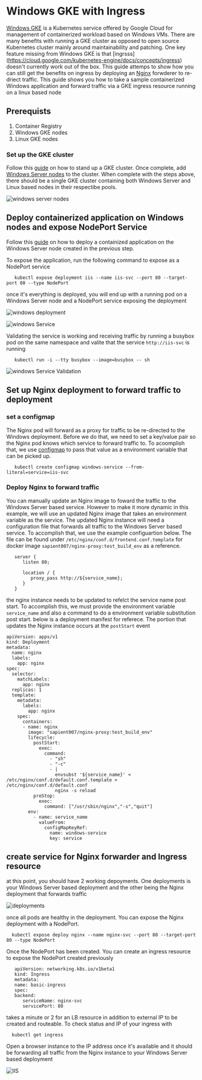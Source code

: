 # Windows GKE with Ingress 

[Windows GKE](https://cloud.google.com/kubernetes-engine/docs/concepts/windows-server-gke) is a Kubernetes service offered by Google Cloud for management of containerized workload based on Windows VMs. There are many benefits with running a GKE cluster as opposed to open source Kubernetes cluster mainly around maintainability and patching. One key feature missing from Windows GKE is that [ingrsss] (https://cloud.google.com/kubernetes-engine/docs/concepts/ingress) doesn't currently work out of the box. This guide attemps to show how you can still get the benefits on ingress by deploying an [Nginx](https://www.alibabacloud.com/blog/how-to-use-nginx-as-an-https-forward-proxy-server_595799) forwderer to re-driect traffic. This guide shows you how to take a sample containerized Windows application and forward traffic via a GKE ingress resource running on a linux based node


## Prerequists 

1. Container Registry  
2. Windows GKE nodes
3. Linux GKE nodes


### Set up the GKE cluster

Follow this [guide](https://cloud.google.com/kubernetes-engine/docs/quickstart) on how to stand up a GKE cluster. Once complete, add [Windows Server nodes](https://cloud.google.com/kubernetes-engine/docs/how-to/creating-a-cluster-windows) to the cluster. When complete with the steps above, there should be a single GKE cluster containing both Windows Server and Linux based nodes in their respectibe pools. 

![windows server nodes](./assets/windows_server_nodes.png)

## Deploy containerized application on Windows nodes and expose NodePort Service
 
Follow this  [guide](https://cloud.google.com/kubernetes-engine/docs/how-to/deploying-windows-app#create_a_deployment_manifest_file) on how to deploy a containized application on the Windows Server node created in the previous step. 

To expose the application, run the following command to expose as a NodePort service 
```
   kubectl expose deployment iis --name iis-svc --port 80 --target-port 80 --type NodePort
```

once it's everything is deployed, you will end up with a running pod on a Windows Server node and a NodePort service exposing the deployment 

![windows deployment](./assets/iis_deploy.png)

![windows Service](./assets/iis_service.png)


Validating the service is working and receiving traffic by running a busybox pod on the same namespace and valite that the service `http://iis-svc` is running 

```
   kubectl run -i --tty busybox --image=busybox -- sh
```

![windows Service Validation](./assets/working_iis_service.png)


## Set up Nginx deployment to forward traffic to deployment

### set a configmap

The Nginx pod will forward as a proxy for traffic to be re-directed to the Windows deployment. Before we do that, we need to set a key/value pair so the Nginx pod knows which service to forward traffic to. To acoomplish that, we use [configmap](https://kubernetes.io/docs/concepts/configuration/configmap/) to pass that value as a environment variable that can be picked up. 

```
   kubectl create configmap windows-service --from-literal=service=iis-svc
```

### Deploy Nginx to forward traffic

You can manually update an Nginx image to foward the traffic to the Windows Server based service. However to make it more dynamic in this example, we will use an updated Nginx image that takes an environment variable as the service. The updated Nginx instance will need a configuration file that forwards all traffic to the Windows Server based service. To accomplish that, we use the example configuartion below. The file can be found under `/etc/nginx/conf.d/frontend.conf.template` for docker image `sapient007/nginx-proxy:test_build_env` as a reference. 

```
   server {
      listen 80;

      location / {
         proxy_pass http://${service_name};
      }
   }

```

the nginx instance needs to be updated to refelct the service name post start. To accomplish this, we must provide the environment variable `service_name` and also a command to do a environment variable substitution post start. below is a deployment manifest for referece. The portion that updates the Nginx instance occurs at the `postStart` event

```
apiVersion: apps/v1
kind: Deployment
metadata:
  name: nginx
  labels:
    app: nginx
spec:
  selector:
    matchLabels:
      app: nginx
  replicas: 1
  template:
    metadata:
      labels:
        app: nginx
    spec:
      containers:
      - name: nginx
        image: "sapient007/nginx-proxy:test_build_env"
        lifecycle:
          postStart:
            exec:
              command:
                - "sh"
                - "-c"
                - |
                  envsubst '${service_name}' < /etc/nginx/conf.d/default.conf.template > /etc/nginx/conf.d/default.conf
                  nginx -s reload
          preStop:
            exec:
              command: ["/usr/sbin/nginx","-s","quit"]
        env:
          - name: service_name
            valueFrom:
              configMapKeyRef:
                name: windows-service
                key: service
```


## create service for Nginx forwarder and Ingress resource 
at this point, you should have 2 working depoyments. One deployments is your Windows Server based deployment and the other being the Nginx deployment that forwards traffic 

![deployments](./assets/deployments.png)

once all pods are healthy in the deployment. You can expose the Nginx deployment with a NodePort. 

```
  kubectl expose deploy nginx --name nginx-svc --port 80 --target-port 80 --type NodePort
```

Once the NodePort has been created. You can create an ingress resource to expose the NodePort created previously 

```
   apiVersion: networking.k8s.io/v1beta1
   kind: Ingress
   metadata:
   name: basic-ingress
   spec:
   backend:
      serviceName: nginx-svc
      servicePort: 80
```

takes a minute or 2 for an LB resource in addition to external IP to be created and routeable. To check status and IP of your ingress with

```
  kubectl get ingress
```

Open a browser instance to the IP address once it's available and it should be forwarding all traffic from the Nginx instance to your Windows Server based deployment 

![IIS](./assets/iis.png)

